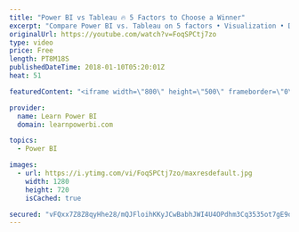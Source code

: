 ```yaml
---
title: "Power BI vs Tableau 🔥 5 Factors to Choose a Winner"
excerpt: "Compare Power BI vs. Tableau on 5 factors ​• Visualization • Data Shaping • Data Modeling • Ecosystem • A Mystery Factor ??? ...Hear me speak at the TDWI Event: **BI Across Borders: Power BI + Tableau Think Tank** Date: Wednesday Jan 24th 2018 6:15pm-8:45pm Venue​​: Piggot Auditorium, Seattle University​"
originalUrl: https://youtube.com/watch?v=FoqSPCtj7zo
type: video
price: Free
length: PT8M18S
publishedDateTime: 2018-01-10T05:20:01Z
heat: 51

featuredContent: "<iframe width=\"800\" height=\"500\" frameborder=\"0\" src=\"https://www.youtube.com/embed/FoqSPCtj7zo\" allow=\"accelerometer; autoplay; encrypted-media; gyroscope; picture-in-picture\" allowfullscreen></iframe>"

provider:
  name: Learn Power BI
  domain: learnpowerbi.com

topics:
  - Power BI

images:
  - url: https://i.ytimg.com/vi/FoqSPCtj7zo/maxresdefault.jpg
    width: 1280
    height: 720
    isCached: true

secured: "vFQxx7Z8Z8qyHhe28/mQJFloihKKyJCwBabhJWI4U4OPdhm3Cq3535ot7gE9obSVxp0oGucWi7zSmmbwAKxgmGGVk43K4YKA13mmv/+tez/rN7pIO7RPpSs/6SmalD83h52chI7xoIuy5M+mcSNYlXHJlCoyMv2lCP2/g9lXHKMwjubhkLiCGTkWWOGq17ICdH28xXZr8UnmU0BTTgDBxemftnFv/CEStnK1htKJtkjZwg7yd5MDpMbDvk9bxqP7BZEz3pf02KosfMCW5BSL0E/E+5aWMID+ogfimrP5TjG5CpMhLcTf50uSHvnRfwBhNK69V1VYF68EHjYsOAEbJ7AVqBvYOgFwO38gXsIsmffugM9j7tsRREXUlEDtlV7x5AluF18AdgaZrk0tLDCaq/kqaLqzghaPTZFJ0vLbF/e7I7Au616TGrG4PDC7fLFx;4rsz0Bken1Lee5YW3g3TUg=="
---
```


